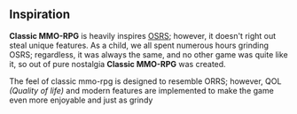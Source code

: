 ## Inspiration
**Classic MMO-RPG** is heavily inspires [OSRS](https://www.oldschool.runescape.com/); however, it doesn't right out steal unique features. As a child, we all spent numerous hours grinding OSRS; regardless, it was always the same, and no other game was quite like it, so out of pure nostalgia **Classic MMO-RPG** was created.

The feel of classic mmo-rpg is designed to resemble ORRS; however, QOL *(Quality of life)* and modern features are implemented to make the game even more enjoyable and just as grindy
